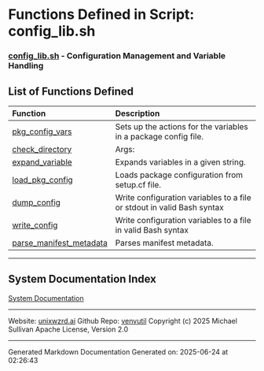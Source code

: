 # Functions Defined in Script: config_lib.sh

### [config_lib.sh](/docs/shdoc/bin/shinclude/scripts/config_lib.sh.md) - Configuration Management and Variable Handling

## List of Functions Defined

| Function | Description |
|:--|:--|
| [pkg_config_vars](functions/pkg_config_vars.md) | Sets up the actions for the variables in a package config file. |
| [check_directory](functions/check_directory.md) | Args: |
| [expand_variable](functions/expand_variable.md) | Expands variables in a given string. |
| [load_pkg_config](functions/load_pkg_config.md) | Loads package configuration from setup.cf file. |
| [dump_config](functions/dump_config.md) | Write configuration variables to a file or stdout in valid Bash syntax |
| [write_config](functions/write_config.md) | Write configuration variables to a file in valid Bash syntax |
| [parse_manifest_metadata](functions/parse_manifest_metadata.md) | Parses manifest metadata. |

---

## System Documentation Index

[System Documentation](/README.md)

---

Website: [unixwzrd.ai](https://unixwzrd.ai)
Github Repo: [venvutil](https://github.com/unixwzrd/venvutil)
Copyright (c) 2025 Michael Sullivan
Apache License, Version 2.0

---

Generated Markdown Documentation
Generated on: 2025-06-24 at 02:26:43
